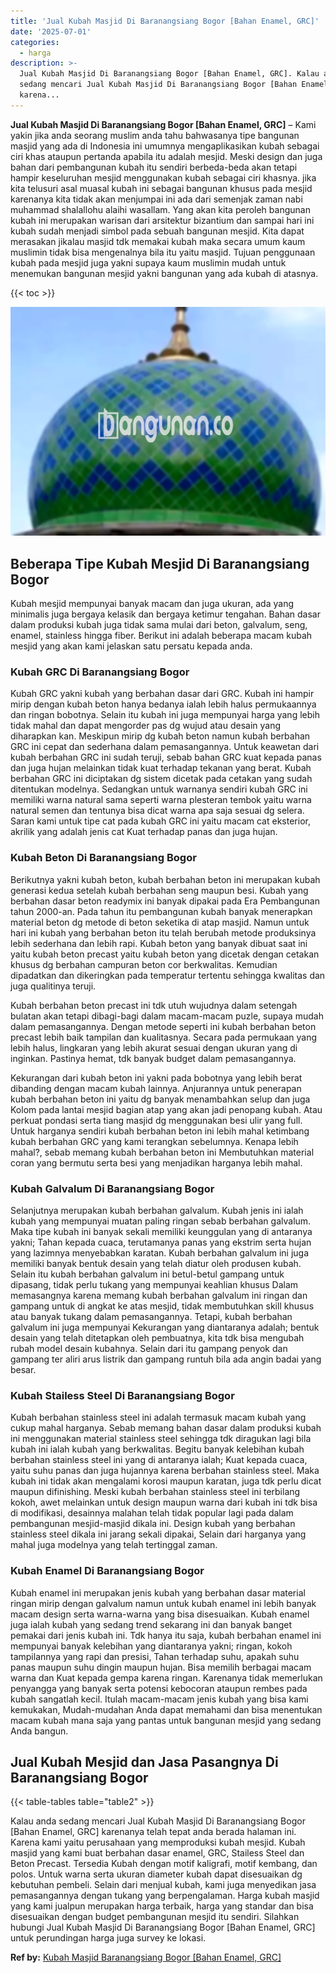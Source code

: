 ```yaml
---
title: 'Jual Kubah Masjid Di Baranangsiang Bogor [Bahan Enamel, GRC]'
date: '2025-07-01'
categories:
  - harga
description: >-
  Jual Kubah Masjid Di Baranangsiang Bogor [Bahan Enamel, GRC]. Kalau anda
  sedang mencari Jual Kubah Masjid Di Baranangsiang Bogor [Bahan Enamel, GRC]
  karena...
---
```


**Jual Kubah Masjid Di Baranangsiang Bogor \[Bahan Enamel, GRC\]** – Kami yakin jika anda seorang muslim anda tahu bahwasanya tipe bangunan masjid yang ada di Indonesia ini umumnya mengaplikasikan kubah sebagai ciri khas ataupun pertanda apabila itu adalah mesjid. Meski design dan juga bahan dari pembangunan kubah itu sendiri berbeda-beda akan tetapi hampir keseluruhan mesjid menggunakan kubah sebagai ciri khasnya. jika kita telusuri asal muasal kubah ini sebagai bangunan khusus pada mesjid karenanya kita tidak akan menjumpai ini ada dari semenjak zaman nabi muhammad shalallohu alaihi wasallam. Yang akan kita peroleh bangunan kubah ini merupakan warisan dari arsitektur bizantium dan sampai hari ini kubah sudah menjadi simbol pada sebuah bangunan mesjid. Kita dapat merasakan jikalau masjid tdk memakai kubah maka secara umum kaum muslimin tidak bisa mengenalnya bila itu yaitu masjid. Tujuan penggunaan kubah pada mesjid juga yakni supaya kaum muslimin mudah untuk menemukan bangunan mesjid yakni bangunan yang ada kubah di atasnya.

{{< toc >}}

![Jual Kubah Masjid Di Baranangsiang Bogor [Bahan Enamel, GRC]](/images/jual-kubah-masjid-22.png)

## Beberapa Tipe Kubah Mesjid Di Baranangsiang Bogor

Kubah mesjid mempunyai banyak macam dan juga ukuran, ada yang minimalis juga bergaya kelasik dan bergaya ketimur tengahan. Bahan dasar dalam produksi kubah juga tidak sama mulai dari beton, galvalum, seng, enamel, stainless hingga fiber. Berikut ini adalah beberapa macam kubah mesjid yang akan kami jelaskan satu persatu kepada anda.

### Kubah GRC Di Baranangsiang Bogor

Kubah GRC yakni kubah yang berbahan dasar dari GRC. Kubah ini hampir mirip dengan kubah beton hanya bedanya ialah lebih halus permukaannya dan ringan bobotnya. Selain itu kubah ini juga mempunyai harga yang lebih tidak mahal dan dapat mengorder pas dg wujud atau desain yang diharapkan kan. Meskipun mirip dg kubah beton namun kubah berbahan GRC ini cepat dan sederhana dalam pemasangannya. Untuk keawetan dari kubah berbahan GRC ini sudah teruji, sebab bahan GRC kuat kepada panas dan juga hujan melainkan tidak kuat terhadap tekanan yang berat. Kubah berbahan GRC ini diciptakan dg sistem dicetak pada cetakan yang sudah ditentukan modelnya. Sedangkan untuk warnanya sendiri kubah GRC ini memiliki warna natural sama seperti warna plesteran tembok yaitu warna natural semen dan tentunya bisa dicat warna apa saja sesuai dg selera. Saran kami untuk tipe cat pada kubah GRC ini yaitu macam cat eksterior, akrilik yang adalah jenis cat Kuat terhadap panas dan juga hujan.

### Kubah Beton Di Baranangsiang Bogor

Berikutnya yakni kubah beton, kubah berbahan beton ini merupakan kubah generasi kedua setelah kubah berbahan seng maupun besi. Kubah yang berbahan dasar beton readymix ini banyak dipakai pada Era Pembangunan tahun 2000-an. Pada tahun itu pembangunan kubah banyak menerapkan material beton dg metode di beton seketika di atap masjid. Namun untuk hari ini kubah yang berbahan beton itu telah berubah metode produksinya lebih sederhana dan lebih rapi. Kubah beton yang banyak dibuat saat ini yaitu kubah beton precast yaitu kubah beton yang dicetak dengan cetakan khusus dg berbahan campuran beton cor berkwalitas. Kemudian dipadatkan dan dikeringkan pada temperatur tertentu sehingga kwalitas dan juga qualitinya teruji.

Kubah berbahan beton precast ini tdk utuh wujudnya dalam setengah bulatan akan tetapi dibagi-bagi dalam macam-macam puzle, supaya mudah dalam pemasangannya. Dengan metode seperti ini kubah berbahan beton precast lebih baik tampilan dan kualitasnya. Secara pada permukaan yang lebih halus, lingkaran yang lebih akurat sesuai dengan ukuran yang di inginkan. Pastinya hemat, tdk banyak budget dalam pemasangannya.

Kekurangan dari kubah beton ini yakni pada bobotnya yang lebih berat dibanding dengan macam kubah lainnya. Anjurannya untuk penerapan kubah berbahan beton ini yaitu dg banyak menambahkan selup dan juga Kolom pada lantai mesjid bagian atap yang akan jadi penopang kubah. Atau perkuat pondasi serta tiang masjid dg menggunakan besi ulir yang full. Untuk harganya sendiri kubah berbahan beton ini lebih mahal ketimbang kubah berbahan GRC yang kami terangkan sebelumnya. Kenapa lebih mahal?, sebab memang kubah berbahan beton ini Membutuhkan material coran yang bermutu serta besi yang menjadikan harganya lebih mahal.

### Kubah Galvalum Di Baranangsiang Bogor

Selanjutnya merupakan kubah berbahan galvalum. Kubah jenis ini ialah kubah yang mempunyai muatan paling ringan sebab berbahan galvalum. Maka tipe kubah ini banyak sekali memiliki keunggulan yang di antaranya yakni; Tahan kepada cuaca, terutamanya panas yang ekstrim serta hujan yang lazimnya menyebabkan karatan. Kubah berbahan galvalum ini juga memiliki banyak bentuk desain yang telah diatur oleh produsen kubah. Selain itu kubah berbahan galvalum ini betul-betul gampang untuk dipasang, tidak perlu tukang yang mempunyai keahlian khusus Dalam memasangnya karena memang kubah berbahan galvalum ini ringan dan gampang untuk di angkat ke atas mesjid, tidak membutuhkan skill khusus atau banyak tukang dalam pemasangannya. Tetapi, kubah berbahan galvalum ini juga mempunyai Kekurangan yang diantaranya adalah; bentuk desain yang telah ditetapkan oleh pembuatnya, kita tdk bisa mengubah rubah model desain kubahnya. Selain dari itu gampang penyok dan gampang ter aliri arus listrik dan gampang runtuh bila ada angin badai yang besar.

### Kubah Stailess Steel Di Baranangsiang Bogor

Kubah berbahan stainless steel ini adalah termasuk macam kubah yang cukup mahal harganya. Sebab memang bahan dasar dalam produksi kubah ini menggunakan material stainless steel sehingga tdk diragukan lagi bila kubah ini ialah kubah yang berkwalitas. Begitu banyak kelebihan kubah berbahan stainless steel ini yang di antaranya ialah; Kuat kepada cuaca, yaitu suhu panas dan juga hujannya karena berbahan stainless steel. Maka kubah ini tidak akan mengalami korosi maupun karatan, juga tdk perlu dicat maupun difinishing. Meski kubah berbahan stainless steel ini terbilang kokoh, awet melainkan untuk design maupun warna dari kubah ini tdk bisa di modifikasi, desainnya malahan telah tidak popular lagi pada dalam pembangunan mesjid-masjid dikala ini. Design kubah yang berbahan stainless steel dikala ini jarang sekali dipakai, Selain dari harganya yang mahal juga modelnya yang telah tertinggal zaman.

### Kubah Enamel Di Baranangsiang Bogor

Kubah enamel ini merupakan jenis kubah yang berbahan dasar material ringan mirip dengan galvalum namun untuk kubah enamel ini lebih banyak macam design serta warna-warna yang bisa disesuaikan. Kubah enamel juga ialah kubah yang sedang trend sekarang ini dan banyak banget pemakai dari jenis kubah ini. Tdk hanya itu saja, kubah berbahan enamel ini mempunyai banyak kelebihan yang diantaranya yakni; ringan, kokoh tampilannya yang rapi dan presisi, Tahan terhadap suhu, apakah suhu panas maupun suhu dingin maupun hujan. Bisa memilih berbagai macam warna dan Kuat kepada gempa karena ringan. Karenanya tidak memerlukan penyangga yang banyak serta potensi kebocoran ataupun rembes pada kubah sangatlah kecil. Itulah macam-macam jenis kubah yang bisa kami kemukakan, Mudah-mudahan Anda dapat memahami dan bisa menentukan macam kubah mana saja yang pantas untuk bangunan mesjid yang sedang Anda bangun.

## Jual Kubah Mesjid dan Jasa Pasangnya Di Baranangsiang Bogor

{{< table-tables table="table2" >}}

Kalau anda sedang mencari Jual Kubah Masjid Di Baranangsiang Bogor \[Bahan Enamel, GRC\] karenanya telah tepat anda berada halaman ini. Karena kami yaitu perusahaan yang memproduksi kubah mesjid. Kubah masjid yang kami buat berbahan dasar enamel, GRC, Stailess Steel dan Beton Precast. Tersedia Kubah dengan motif kaligrafi, motif kembang, dan polos. Untuk warna serta ukuran diameter kubah dapat disesuaikan dg kebutuhan pembeli. Selain dari menjual kubah, kami juga menyedikan jasa pemasangannya dengan tukang yang berpengalaman. Harga kubah masjid yang kami jualpun merupakan harga terbaik, harga yang standar dan bisa disesuaikan dengan budget pembangunan mesjid itu sendiri. Silahkan hubungi Jual Kubah Masjid Di Baranangsiang Bogor \[Bahan Enamel, GRC\] untuk perundingan harga juga survey ke lokasi.

**Ref by:** [Kubah Masjid Baranangsiang Bogor [Bahan Enamel, GRC]](https://id.wikipedia.org/wiki/Kubah)
